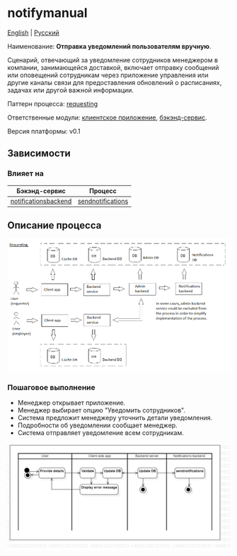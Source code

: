 # notifymanual

[English](notifymanual.md) | [Русский](notifymanual.ru.md)

Наименование: **Отправка уведомлений пользователям вручную**.

Сценарий, отвечающий за уведомление сотрудников менеджером в компании, занимающейся доставкой, включает отправку сообщений или оповещений сотрудникам через приложение управления или другие каналы связи для предоставления обновлений о расписаниях, задачах или другой важной информации.

Паттерн процесса: [requesting](../../processpatterns/requesting.ru.md)

Ответственные модули: [клиентское приложение](../../frontend/managerclient.md), [бэкэнд-сервис](../../backend/managerbackend.md).

Версия платформы: v0.1

## Зависимости

### Влияет на

| Бэкэнд-сервис | Процесс |
| --- | ---- |
| [notificationsbackend](../../backend/notificationsbackend.ru.md) | [sendnotifications](../notificationsbackend/sendnotifications.ru.md) |

## Описание процесса

![requesting_overall](../../img/processpatterns/requesting_overall.png)

### Пошаговое выполнение

- Менеджер открывает приложение.
- Менеджер выбирает опцию "Уведомить сотрудников".
- Система предложит менеджеру уточнить детали уведомления.
- Подробности об уведомлении сообщает менеджер.
- Система отправляет уведомление всем сотрудникам.

![warehouse.reportincident](../../img/activitydiagrams/warehouse.reportincident.png)

